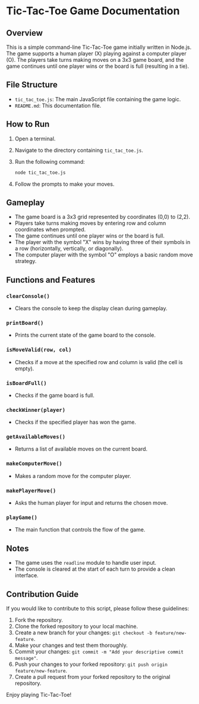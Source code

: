 # Tic-Tac-Toe Game Documentation

## Overview

This is a simple command-line Tic-Tac-Toe game initially written in Node.js. The game supports a human player (X) playing against a computer player (O). The players take turns making moves on a 3x3 game board, and the game continues until one player wins or the board is full (resulting in a tie). 

## File Structure

- `tic_tac_toe.js`: The main JavaScript file containing the game logic.
- `README.md`: This documentation file.

## How to Run

1. Open a terminal.
2. Navigate to the directory containing `tic_tac_toe.js`.
3. Run the following command:

    ```bash
    node tic_tac_toe.js
    ```

4. Follow the prompts to make your moves.

## Gameplay

- The game board is a 3x3 grid represented by coordinates (0,0) to (2,2).
- Players take turns making moves by entering row and column coordinates when prompted.
- The game continues until one player wins or the board is full.
- The player with the symbol "X" wins by having three of their symbols in a row (horizontally, vertically, or diagonally).
- The computer player with the symbol "O" employs a basic random move strategy.

## Functions and Features

### `clearConsole()`

- Clears the console to keep the display clean during gameplay.

### `printBoard()`

- Prints the current state of the game board to the console.

### `isMoveValid(row, col)`

- Checks if a move at the specified row and column is valid (the cell is empty).

### `isBoardFull()`

- Checks if the game board is full.

### `checkWinner(player)`

- Checks if the specified player has won the game.

### `getAvailableMoves()`

- Returns a list of available moves on the current board.

### `makeComputerMove()`

- Makes a random move for the computer player.

### `makePlayerMove()`

- Asks the human player for input and returns the chosen move.

### `playGame()`

- The main function that controls the flow of the game.

## Notes

- The game uses the `readline` module to handle user input.
- The console is cleared at the start of each turn to provide a clean interface.

## Contribution Guide

If you would like to contribute to this script, please follow these guidelines:

1. Fork the repository.
2. Clone the forked repository to your local machine.
3. Create a new branch for your changes: `git checkout -b feature/new-feature`.
4. Make your changes and test them thoroughly.
5. Commit your changes: `git commit -m "Add your descriptive commit message"`.
6. Push your changes to your forked repository: `git push origin feature/new-feature`.
7. Create a pull request from your forked repository to the original repository.

Enjoy playing Tic-Tac-Toe!

